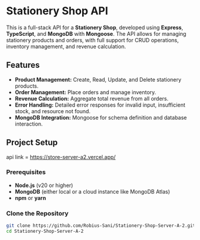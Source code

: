 # Stationery Shop API

This is a full-stack API for a **Stationery Shop**, developed using **Express**, **TypeScript**, and **MongoDB** with **Mongoose**. The API allows for managing stationery products and orders, with full support for CRUD operations, inventory management, and revenue calculation.

## Features

- **Product Management:** Create, Read, Update, and Delete stationery products.
- **Order Management:** Place orders and manage inventory.
- **Revenue Calculation:** Aggregate total revenue from all orders.
- **Error Handling:** Detailed error responses for invalid input, insufficient stock, and resource not found.
- **MongoDB Integration:** Mongoose for schema definition and database interaction.

## Project Setup

api link = https://store-server-a2.vercel.app/

### Prerequisites

- **Node.js** (v20 or higher)
- **MongoDB** (either local or a cloud instance like MongoDB Atlas)
- **npm** or **yarn**

### Clone the Repository

```bash
git clone https://github.com/Robius-Sani/Stationery-Shop-Server-A-2.git
cd Stationery-Shop-Server-A-2
```
